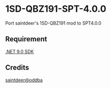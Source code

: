 # 1SD-QBZ191-SPT-4.0.0
Port saintdeer's 1SD-QBZ191 mod to SPT4.0.0

## Requirement
[.NET 9.0 SDK](https://dotnet.microsoft.com/en-us/download/dotnet/9.0)

## Credits
[saintdeer@oddba](https://sns.oddba.cn/author/2299)
